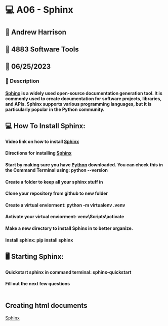 # :computer: A06 - Sphinx
## :name_badge: Andrew Harrison
## :school: 4883 Software Tools
## :date: 06/25/2023

### :memo: Description
#### [Sphinx](https://www.sphinx-doc.org/en/master/) is a widely used open-source documentation generation tool. It is commonly used to create documentation for software projects, libraries, and APIs. Sphinx supports various programming languages, but it is particularly popular in the Python community.


## :computer: How To Install Sphinx:
#### Video link on how to install [Sphinx](https://www.youtube.com/watch?v=WcUhGT4rs5o)
#### Directions for installing [Sphinx](https://www.sphinx-doc.org/en/master/usage/installation.html)
#### Start by making sure you have [Python](https://www.python.org/downloads/release/python-3114/) downloaded. You can check this in the Command Terminal using: python --version
#### Create a folder to keep all your sphinx stuff in
#### Clone your repository from github to new folder
#### Create a virtual enviorment: python -m virtualenv .venv
#### Activate your virtual enviorment: venv\Scripts\activate
#### Make a new directory to install Sphinx in to better organize.
#### Install sphinx: pip install sphinx

## :desktop_computer: Starting Sphinx:
#### Quickstart sphinx in command terminal: sphinx-quickstart
#### Fill out the next few questions
<img src = " " >

## Creating html documents
[Sphinx](file:///C:/Users/ACHar/Sphinx%20Project/4883-SoftwareTools-Harrison/Assignments/A6/_build/html/index.html)
